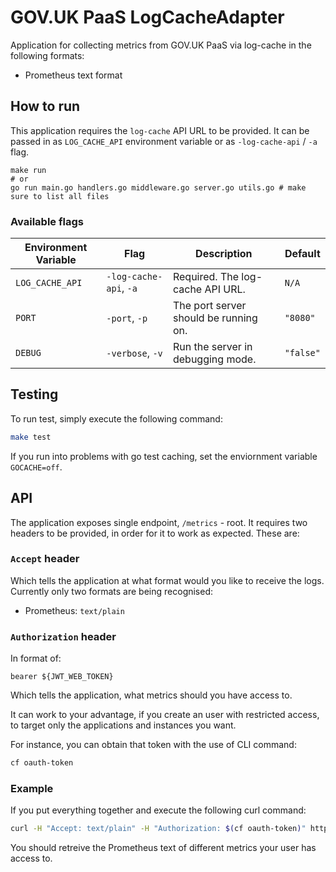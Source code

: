 # GOV.UK PaaS LogCacheAdapter

Application for collecting metrics from GOV.UK PaaS via log-cache in the following formats:

- Prometheus text format

## How to run

This application requires the `log-cache` API URL to be provided.
It can be passed in as `LOG_CACHE_API` environment variable or as
`-log-cache-api` / `-a` flag.

```
make run
# or
go run main.go handlers.go middleware.go server.go utils.go # make sure to list all files
```

### Available flags

| Environment Variable | Flag | Description | Default |
|---|---|---|---|
| `LOG_CACHE_API` | `-log-cache-api`, `-a` | Required. The log-cache API URL. | `N/A` |
| `PORT` | `-port`, `-p` | The port server should be running on. | `"8080"` |
| `DEBUG` | `-verbose`, `-v` | Run the server in debugging mode. | `"false"`

## Testing

To run test, simply execute the following command:

```sh
make test
```

If you run into problems with go test caching, set the enviornment variable
`GOCACHE=off`.

## API

The application exposes single endpoint, `/metrics` - root. It requires two
headers to be provided, in order for it to work as expected. These are:

### `Accept` header

Which tells the application at what format would you like to receive the logs.
Currently only two formats are being recognised:

- Prometheus: `text/plain`

### `Authorization` header

In format of:

```
bearer ${JWT_WEB_TOKEN}
```

Which tells the application, what metrics should you have access to.

It can work to your advantage, if you create an user with restricted access, to
target only the applications and instances you want.

For instance, you can obtain that token with the use of CLI command:

```sh
cf oauth-token
```

### Example

If you put everything together and execute the following curl command:

```sh
curl -H "Accept: text/plain" -H "Authorization: $(cf oauth-token)" http://localhost:8080/
```

You should retreive the Prometheus text of different metrics your user has
access to.


